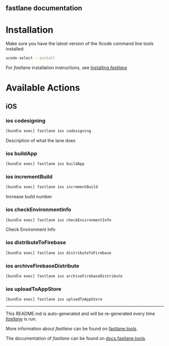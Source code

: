 fastlane documentation
----

# Installation

Make sure you have the latest version of the Xcode command line tools installed:

```sh
xcode-select --install
```

For _fastlane_ installation instructions, see [Installing _fastlane_](https://docs.fastlane.tools/#installing-fastlane)

# Available Actions

## iOS

### ios codesigning

```sh
[bundle exec] fastlane ios codesigning
```

Description of what the lane does

### ios buildApp

```sh
[bundle exec] fastlane ios buildApp
```



### ios incrementBuild

```sh
[bundle exec] fastlane ios incrementBuild
```

Increase build number

### ios checkEnvironmentInfo

```sh
[bundle exec] fastlane ios checkEnvironmentInfo
```

Check Environment Info

### ios distributeToFirebase

```sh
[bundle exec] fastlane ios distributeToFirebase
```



### ios archiveFirebaseDistribute

```sh
[bundle exec] fastlane ios archiveFirebaseDistribute
```



### ios uploadToAppStore

```sh
[bundle exec] fastlane ios uploadToAppStore
```



----

This README.md is auto-generated and will be re-generated every time [_fastlane_](https://fastlane.tools) is run.

More information about _fastlane_ can be found on [fastlane.tools](https://fastlane.tools).

The documentation of _fastlane_ can be found on [docs.fastlane.tools](https://docs.fastlane.tools).
